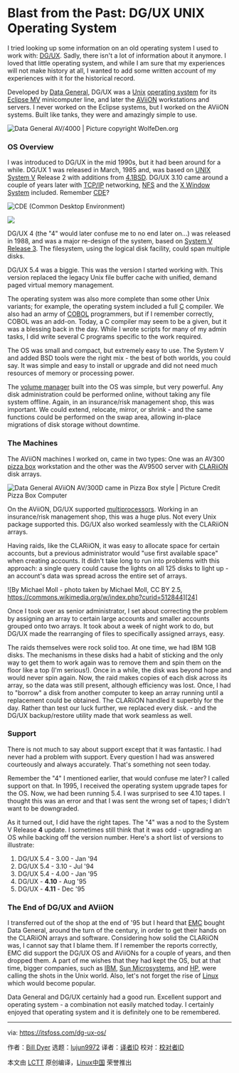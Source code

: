 [#]: subject: "Blast from the Past: DG/UX UNIX Operating System"
[#]: via: "https://itsfoss.com/dg-ux-os/"
[#]: author: "Bill Dyer https://itsfoss.com/author/bill/"
[#]: collector: "lujun9972/lctt-scripts-1700446145"
[#]: translator: " "
[#]: reviewer: " "
[#]: publisher: " "
[#]: url: " "

Blast from the Past: DG/UX UNIX Operating System
======

I tried looking up some information on an old operating system I used to work with: [DG/UX][1]. Sadly, there isn't a lot of information about it anymore. I loved that little operating system, and while I am sure that my experiences will not make history at all, I wanted to add some written account of my experiences with it for the historical record.

Developed by [Data General][2], DG/UX was a [Unix][3] [operating system][4] for its [Eclipse MV][5] minicomputer line, and later the [AViiON][6] workstations and servers. I never worked on the Eclipse systems, but I worked on the AViiON systems. Built like tanks, they were and amazingly simple to use.

![Data General AV/4000 | Picture copyright WolfeDen.org][7]

### OS Overview

I was introduced to DG/UX in the mid 1990s, but it had been around for a while. DG/UX 1 was released in March, 1985 and, was based on [UNIX System V][8] Release 2 with additions from [4.1BSD][9]. DG/UX 3.10 came around a couple of years later with [TCP/IP][10] networking, [NFS][11] and the [X Window System][12] included. Remember [CDE][13]?

![CDE \(Common Desktop Environment\)][14]

![][15]

DG/UX 4 (the "4" would later confuse me to no end later on...) was released in 1988, and was a major re-design of the system, based on [System V Release 3][16]. The filesystem, using the logical disk facility, could span multiple disks.

DG/UX 5.4 was a biggie. This was the version I started working with. This version replaced the legacy Unix file buffer cache with unified, demand paged virtual memory management.

The operating system was also more complete than some other Unix variants; for example, the operating system included a full [C][17] compiler. We also had an army of [COBOL][18] programmers, but if I remember correctly, COBOL was an add-on. Today, a C compiler may seem to be a given, but it was a blessing back in the day. While I wrote scripts for many of my admin tasks, I did write several C programs specific to the work required.

The OS was small and compact, but extremely easy to use. The System V and added BSD tools were the right mix - the best of both worlds, you could say. It was simple and easy to install or upgrade and did not need much resources of memory or processing power.

The [volume manager][19] built into the OS was simple, but very powerful. Any disk administration could be performed online, without taking any file system offline. Again, in an insurance/risk management shop, this was important. We could extend, relocate, mirror, or shrink - and the same functions could be performed on the swap area, allowing in-place migrations of disk storage without downtime.

### The Machines

The AViiON machines I worked on, came in two types: One was an AV300 [pizza box][20] workstation and the other was the AV9500 server with [CLARiiON][21] disk arrays.

![Data General AViiON AV/300D came in Pizza Box style | Picture Credit Pizza Box Computer][22]

On the AViiON, DG/UX supported [multiprocessors][23]. Working in an insurance/risk management shop, this was a huge plus. Not every Unix package supported this. DG/UX also worked seamlessly with the CLARiiON arrays.

Having raids, like the CLARiiON, it was easy to allocate space for certain accounts, but a previous administrator would "use first available space" when creating accounts. It didn't take long to run into problems with this approach: a single query could cause the lights on all 125 disks to light up - an account's data was spread across the entire set of arrays.

![By Michael Moll - photo taken by Michael Moll, CC BY 2.5, https://commons.wikimedia.org/w/index.php?curid=512844][24]

Once I took over as senior administrator, I set about correcting the problem by assigning an array to certain large accounts and smaller accounts grouped onto two arrays. It took about a week of night work to do, but DG/UX made the rearranging of files to specifically assigned arrays, easy.

The raids themselves were rock solid too. At one time, we had IBM 1GB disks. The mechanisms in these disks had a habit of sticking and the only way to get them to work again was to remove them and spin them on the floor like a top (I'm serious!). Once in a while, the disk was beyond hope and would never spin again. Now, the raid makes copies of each disk across its array, so the data was still present, although efficiency was lost. Once, I had to "borrow" a disk from another computer to keep an array running until a replacement could be obtained. The CLARiiON handled it superbly for the day. Rather than test our luck further, we replaced every disk. - and the DG/UX backup/restore utility made that work seamless as well.

### Support

There is not much to say about support except that it was fantastic. I had never had a problem with support. Every question I had was answered courteously and always accurately. That's something not seen today.

Remember the "4" I mentioned earlier, that would confuse me later? I called support on that. In 1995, I received the operating system upgrade tapes for the OS. Now, we had been running 5.4. I was surprised to see 4.10 tapes. I thought this was an error and that I was sent the wrong set of tapes; I didn't want to be downgraded.

As it turned out, I did have the right tapes. The "4" was a nod to the System V Release **4** update. I sometimes still think that it was odd - upgrading an OS while backing off the version number. Here's a short list of versions to illustrate:

  1. DG/UX 5.4 - 3.00 - Jan '94
  2. DG/UX 5.4 - 3.10 - Jul '94
  3. DG/UX 5.4 - 4.00 - Jan '95
  4. DG/UX - **4.10** \- Aug '95
  5. DG/UX - **4.11** \- Dec '95



### The End of DG/UX and AViiON

I transferred out of the shop at the end of '95 but I heard that [EMC][25] bought Data General, around the turn of the century, in order to get their hands on the CLARiiON arrays and software. Considering how solid the CLARiiON was, I cannot say that I blame them. If I remember the reports correctly, EMC did support the DG/UX OS and AViiONs for a couple of years, and then dropped them. A part of me wishes that they had kept the OS, but at that time, bigger companies, such as [IBM][26], [Sun Microsystems][27], and [HP][28], were calling the shots in the Unix world. Also, let's not forget the rise of [Linux][29] which would become popular.

Data General and DG/UX certainly had a good run. Excellent support and operating system - a combination not easily matched today. I certainly enjoyed that operating system and it is definitely one to be remembered.

--------------------------------------------------------------------------------

via: https://itsfoss.com/dg-ux-os/

作者：[Bill Dyer][a]
选题：[lujun9972][b]
译者：[译者ID](https://github.com/译者ID)
校对：[校对者ID](https://github.com/校对者ID)

本文由 [LCTT](https://github.com/LCTT/TranslateProject) 原创编译，[Linux中国](https://linux.cn/) 荣誉推出

[a]: https://itsfoss.com/author/bill/
[b]: https://github.com/lujun9972
[1]: https://archive.org/details/installing_the_dgux_system
[2]: https://en.wikipedia.org/wiki/Data_General
[3]: https://en.wikipedia.org/wiki/Unix
[4]: https://en.wikipedia.org/wiki/Operating_system
[5]: https://en.wikipedia.org/wiki/Eclipse_MV
[6]: https://en.wikipedia.org/wiki/Aviion
[7]: https://itsfoss.com/content/images/2023/12/data-general-avion.jpg
[8]: https://en.wikipedia.org/wiki/UNIX_System_V
[9]: https://en.wikipedia.org/wiki/BSD
[10]: https://en.wikipedia.org/wiki/TCP/IP
[11]: https://en.wikipedia.org/wiki/Network_File_System
[12]: https://en.wikipedia.org/wiki/X_Window_System
[13]: https://itsfoss.com/common-desktop-environment/
[14]: https://itsfoss.com/content/images/wordpress/2021/12/cde_desktop-4.jpg
[15]: https://itsfoss.com/content/images/size/w256h256/2022/12/android-chrome-192x192.png
[16]: https://en.wikipedia.org/wiki/System_V_Release_3
[17]: https://en.wikipedia.org/wiki/C_(programming_language)
[18]: https://en.wikipedia.org/wiki/COBOL
[19]: https://en.wikipedia.org/wiki/Logical_volume_management
[20]: https://en.wikipedia.org/wiki/Pizza_box_form_factor
[21]: https://en.wikipedia.org/wiki/Clariion
[22]: https://itsfoss.com/content/images/2023/12/aviion-av300-front--1-.jpg
[23]: https://en.wikipedia.org/wiki/Multiprocessor
[24]: https://itsfoss.com/content/images/2023/12/EMC_Clariion_CX500.jpg
[25]: https://en.wikipedia.org/wiki/EMC_Corporation
[26]: https://en.wikipedia.org/wiki/IBM
[27]: https://en.wikipedia.org/wiki/Sun_Microsystems
[28]: https://en.wikipedia.org/wiki/Hewlett-Packard
[29]: https://www.linux.com/what-is-linux/
